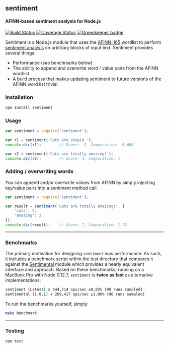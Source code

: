 ## sentiment
#### AFINN-based sentiment analysis for Node.js

[![Build Status](https://travis-ci.org/thisandagain/sentiment.svg?branch=develop)](https://travis-ci.org/thisandagain/sentiment)
[![Coverage Status](https://coveralls.io/repos/thisandagain/sentiment/badge.svg?branch=develop&service=github)](https://coveralls.io/github/thisandagain/sentiment?branch=develop)
[![Greenkeeper badge](https://badges.greenkeeper.io/thisandagain/sentiment.svg)](https://greenkeeper.io/)

Sentiment is a Node.js module that uses the [AFINN-165](http://www2.imm.dtu.dk/pubdb/views/publication_details.php?id=6010) wordlist to perform [sentiment analysis](http://en.wikipedia.org/wiki/Sentiment_analysis) on arbitrary blocks of input text. Sentiment provides several things:

- Performance (see benchmarks below)
- The ability to append and overwrite word / value pairs from the AFINN wordlist
- A build process that makes updating sentiment to future versions of the AFINN word list trivial

### Installation
```bash
npm install sentiment
```

### Usage
```javascript
var sentiment = require('sentiment');

var r1 = sentiment('Cats are stupid.');
console.dir(r1);        // Score: -2, Comparative: -0.666

var r2 = sentiment('Cats are totally amazing!');
console.dir(r2);        // Score: 4, Comparative: 1
```

### Adding / overwriting words
You can append and/or overwrite values from AFINN by simply injecting key/value pairs into a sentiment method call:
```javascript
var sentiment = require('sentiment');

var result = sentiment('Cats are totally amazing!', {
    'cats': 5,
    'amazing': 2  
});
console.dir(result);    // Score: 7, Comparative: 1.75
```

---

### Benchmarks
The primary motivation for designing `sentiment` was performance. As such, it includes a benchmark script within the test directory that compares it against the [Sentimental](https://github.com/thinkroth/Sentimental) module which provides a nearly equivalent interface and approach. Based on these benchmarks, running on a MacBook Pro with Node 0.12.7, `sentiment` is **twice as fast** as alternative implementations:

```bash
sentiment (Latest) x 544,714 ops/sec ±0.83% (99 runs sampled)
Sentimental (1.0.1) x 269,417 ops/sec ±1.06% (96 runs sampled)
```

To run the benchmarks yourself, simply:
```bash
make benchmark
```

---

### Testing
```bash
npm test
```
